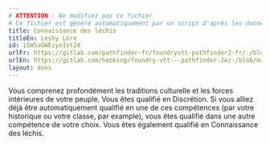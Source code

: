 ```yaml
---
# ATTENTION : Ne modifiez pas ce fichier
# Ce fichier est généré automatiquement par un script d'après les données du module Foundry VTT officiel et de sa traduction
title: Connaissance des léchis
titleEn: Leshy Lore
id: i5W5aGWEiyo1vt2d
urlFr: https://gitlab.com/pathfinder-fr/foundryvtt-pathfinder2-fr/-/blob/master/data/feats/i5W5aGWEiyo1vt2d.htm
urlEn: https://gitlab.com/hooking/foundry-vtt---pathfinder-2e/-/blob/master/packs/data/feats.db/leshy-lore.json
layout: dons
---
```

Vous comprenez profondément les traditions culturelle et les forces intérieures de votre peuple. Vous êtes qualifié en Discrétion. Si vous alliez déjà être automatiquement qualifié en une de ces compétences (par votre historique ou votre classe, par example), vous êtes qualifié dans une autre compétence de votre choix. Vous êtes également qualifié en Connaissance des léchis.
